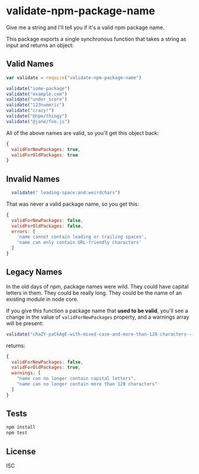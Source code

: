 # validate-npm-package-name

Give me a string and I'll tell you if it's a valid npm package name.

This package exports a single synchronous function that takes a string as
input and returns an object:

## Valid Names

```js
var validate = require("validate-npm-package-name")

validate("some-package")
validate("example.com")
validate("under_score")
validate("123numeric")
validate("crazy!")
validate("@npm/thingy")
validate("@jane/foo.js")
```

All of the above names are valid, so you'll get this object back:

```js
{
  validForNewPackages: true,
  validForOldPackages: true
}
```

## Invalid Names

```js
  validate(" leading-space:and:weirdchars")
```

That was never a valid package name, so you get this:

```js
{
  validForNewPackages: false,
  validForOldPackages: false,
  errors: [
    'name cannot contain leading or trailing spaces',
    'name can only contain URL-friendly characters'
  ]
}
```

## Legacy Names

In the old days of npm, package names were wild. They could have capital
letters in them. They could be really long. They could be the name of an
existing module in node core.

If you give this function a package name that **used to be valid**, you'll see
a change in the value of `validForNewPackages` property, and a warnings array
will be present:

```js
validate("cRaZY-paCkAgE-with-mixed-case-and-more-than-128-characters----------------------------------------------------------------------")
```

returns:

```js
{
  validForNewPackages: false,
  validForOldPackages: true,
  warnings: [
    "name can no longer contain capital letters",
    "name can no longer contain more than 128 characters"
  ]
}
```

## Tests

```sh
npm install
npm test
```

## License

ISC
